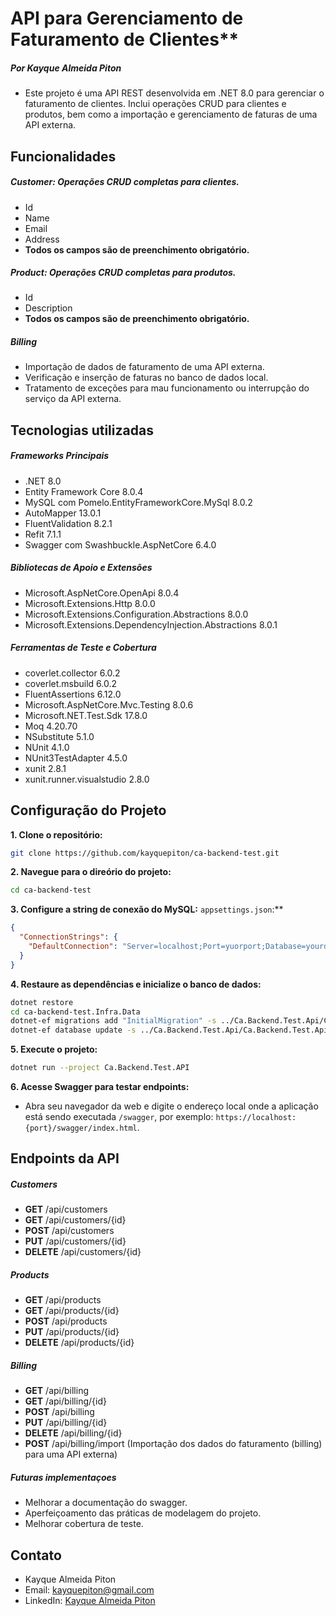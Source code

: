 # API para Gerenciamento de Faturamento de Clientes**

##### Por Kayque Almeida Piton

* Este projeto é uma API REST desenvolvida em .NET 8.0 para gerenciar o faturamento de clientes. Inclui operações CRUD para clientes e produtos, bem como a importação e gerenciamento de faturas de uma API externa.

## Funcionalidades

##### Customer: Operações **CRUD** completas para clientes.
  * Id
  * Name
  * Email
  * Address
  * **Todos os campos são de preenchimento obrigatório.**

##### Product: Operações **CRUD** completas para produtos.
  * Id
  * Description
  * **Todos os campos são de preenchimento obrigatório.**

##### Billing
   * Importação de dados de faturamento de uma API externa.
   * Verificação e inserção de faturas no banco de dados local.
   * Tratamento de exceções para mau funcionamento ou interrupção do serviço da API externa.

## Tecnologias utilizadas

##### Frameworks Principais
   * .NET 8.0
   * Entity Framework Core 8.0.4
   * MySQL com Pomelo.EntityFrameworkCore.MySql 8.0.2
   * AutoMapper 13.0.1
   * FluentValidation 8.2.1
   * Refit 7.1.1
   * Swagger com Swashbuckle.AspNetCore 6.4.0

##### Bibliotecas de Apoio e Extensões
   * Microsoft.AspNetCore.OpenApi 8.0.4
   * Microsoft.Extensions.Http 8.0.0
   * Microsoft.Extensions.Configuration.Abstractions 8.0.0
   * Microsoft.Extensions.DependencyInjection.Abstractions 8.0.1

##### Ferramentas de Teste e Cobertura
   * coverlet.collector 6.0.2
   * coverlet.msbuild 6.0.2
   * FluentAssertions 6.12.0
   * Microsoft.AspNetCore.Mvc.Testing 8.0.6
   * Microsoft.NET.Test.Sdk 17.8.0
   * Moq 4.20.70
   * NSubstitute 5.1.0
   * NUnit 4.1.0
   * NUnit3TestAdapter 4.5.0
   * xunit 2.8.1
   * xunit.runner.visualstudio 2.8.0

## Configuração do Projeto 

**1. Clone o repositório:**
   ```sh
   git clone https://github.com/kayquepiton/ca-backend-test.git
   ```

**2. Navegue para o direório do projeto:**
   ```sh
   cd ca-backend-test
   ```

**3. Configure a string de conexão do MySQL:** `appsettings.json`:**
   ```json
   {
     "ConnectionStrings": {
       "DefaultConnection": "Server=localhost;Port=yuorport;Database=yourdatabase;Uid=root;Pwd=yourpassword;"
     }
   }
   ```

**4. Restaure as dependências e inicialize o banco de dados:**
   ```sh
   dotnet restore
   cd ca-backend-test.Infra.Data
   dotnet-ef migrations add "InitialMigration" -s ../Ca.Backend.Test.Api/Ca.Backend.Test.Api.csproj 
   dotnet-ef database update -s ../Ca.Backend.Test.Api/Ca.Backend.Test.Api.csproj 
   ```

**5. Execute o projeto:**
   ```sh
   dotnet run --project Ca.Backend.Test.API
   ```

**6. Acesse Swagger para testar endpoints:**
   - Abra seu navegador da web e digite o endereço local onde a aplicação está sendo executada
   `/swagger`, por exemplo: `https://localhost:{port}/swagger/index.html`.

## Endpoints da API

##### Customers
   * **GET** /api/customers
   * **GET** /api/customers/{id}
   * **POST** /api/customers
   * **PUT** /api/customers/{id}
   * **DELETE** /api/customers/{id}

##### Products
   * **GET** /api/products
   * **GET** /api/products/{id}
   * **POST** /api/products
   * **PUT** /api/products/{id}
   * **DELETE** /api/products/{id}

##### Billing
   * **GET** /api/billing
   * **GET** /api/billing/{id}
   * **POST** /api/billing
   * **PUT** /api/billing/{id}
   * **DELETE** /api/billing/{id}
   * **POST** /api/billing/import (Importação dos dados do faturamento (billing) para uma API externa)

##### Futuras implementaçoes
   * Melhorar a documentação do swagger.
   * Aperfeiçoamento das práticas de modelagem do projeto.
   * Melhorar cobertura de teste.

## Contato
   * Kayque Almeida Piton
   * Email: [kayquepiton@gmail.com](mailto:kayquepiton@gmail.com)  
   * LinkedIn: [Kayque Almeida Piton](https://www.linkedin.com/in/kayquepiton/)
